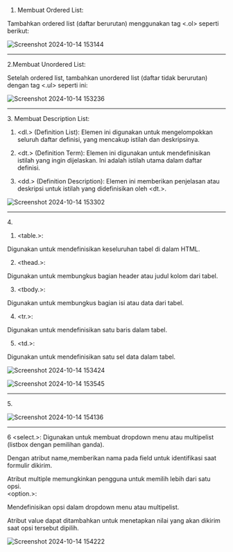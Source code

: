 1. Membuat Ordered List:



Tambahkan ordered list (daftar berurutan) menggunakan tag <.ol> seperti berikut:


![Screenshot 2024-10-14 153144](https://github.com/user-attachments/assets/7b6fd3d4-262e-4115-b783-47cc12648d71)
<hr>
2.Membuat Unordered List:



Setelah ordered list, tambahkan unordered list (daftar tidak berurutan) dengan tag <.ul> seperti ini:


![Screenshot 2024-10-14 153236](https://github.com/user-attachments/assets/5d1bcae2-4214-44d1-8472-9b332f8ba630)
<hr>
3. Membuat Description List:

1. <dl.> (Definition List): Elemen ini digunakan untuk mengelompokkan seluruh daftar definisi, yang mencakup istilah dan deskripsinya.


2. <dt.> (Definition Term): Elemen ini digunakan untuk mendefinisikan istilah yang ingin dijelaskan. Ini adalah istilah utama dalam daftar definisi.


3. <dd.> (Definition Description): Elemen ini memberikan penjelasan atau deskripsi untuk istilah yang didefinisikan oleh <dt.>. 


![Screenshot 2024-10-14 153302](https://github.com/user-attachments/assets/1b13d6de-844e-4bbf-be81-d0138234b0d7)
<hr>
4. 

1. <table.></table>:

Digunakan untuk mendefinisikan keseluruhan tabel di dalam HTML.

2. <thead.></thead>:

Digunakan untuk membungkus bagian header atau judul kolom dari tabel.

3. <tbody.></tbody>:

Digunakan untuk membungkus bagian isi atau data dari tabel.

4. <tr.></tr>:

Digunakan untuk mendefinisikan satu baris dalam tabel.

5. <td.></td>:

Digunakan untuk mendefinisikan satu sel data dalam tabel.

![Screenshot 2024-10-14 153424](https://github.com/user-attachments/assets/0f9169fa-e5b5-4645-9e89-b7eb1de82bd3)

![Screenshot 2024-10-14 153545](https://github.com/user-attachments/assets/7e89e81f-69aa-471a-9ba0-81fb186a3720)
<hr>
5. 

![Screenshot 2024-10-14 154136](https://github.com/user-attachments/assets/4099f957-7314-453f-808b-d8b4b52a26ff)
<hr>

6 <select.>:
Digunakan untuk membuat dropdown menu atau multipelist (listbox dengan pemilihan ganda).

Dengan atribut name,memberikan nama pada field untuk identifikasi saat formulir dikirim.

Atribut multiple memungkinkan pengguna untuk memilih lebih dari satu opsi.
<br>
<option.>:

Mendefinisikan opsi dalam dropdown menu atau multipelist.

Atribut value dapat ditambahkan untuk menetapkan nilai yang akan dikirim saat opsi tersebut dipilih.

![Screenshot 2024-10-14 154222](https://github.com/user-attachments/assets/f0f7026d-5e7a-4495-8d85-90c937610604)

